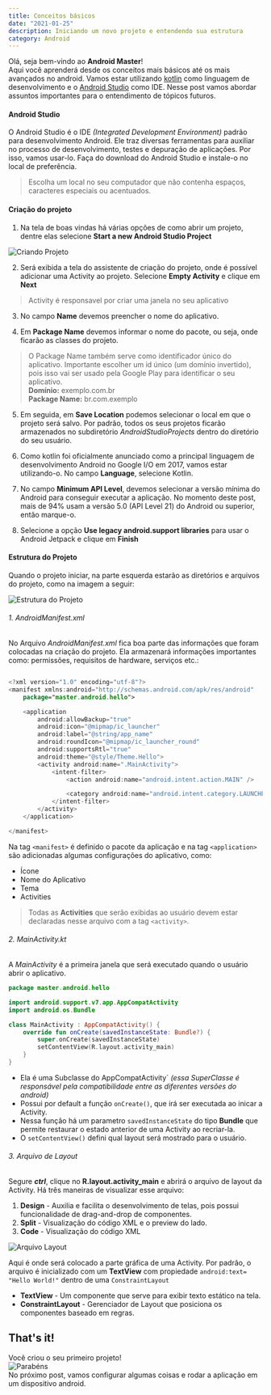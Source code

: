 ```yaml
---
title: Conceitos básicos
date: "2021-01-25"
description: Iniciando um novo projeto e entendendo sua estrutura
category: Android
---
```


Olá, seja bem-vindo ao **Android Master**!  
Aqui você aprenderá desde os conceitos mais básicos até os mais avançados no android. Vamos estar utilizando [kotlin](https://kotlinlang.org/) como linguagem de desenvolvimento e o [Android Studio](https://developer.android.com/studio?hl=pt-br) como IDE. Nesse post vamos abordar assuntos importantes para o entendimento de tópicos futuros.


#### Android Studio

O Android Studio é o IDE _(Integrated Development Environment)_ padrão para desenvolvimento Android. Ele traz diversas ferramentas para auxiliar no processo de desenvolvimento, testes e depuração de aplicações. Por isso, vamos usar-lo. Faça do download do Android Studio e instale-o no local de preferência.
> Escolha um local no seu computador que não contenha espaços, caracteres especiais ou acentuados.
  
#### Criação do projeto

1. Na tela de boas vindas há várias opções de como abrir um projeto, dentre elas selecione **Start a new Android Studio Project**

![Criando Projeto](criando-projeto.gif "Criando um novo projeto")

2. Será exibida a tela do assistente de criação do projeto, onde é possível adicionar uma Activity ao projeto. Selecione **Empty Activity** e clique em **Next**
> Activity é responsavel por criar uma janela no seu aplicativo

3. No campo **Name** devemos preencher o nome do aplicativo.  

4. Em **Package Name** devemos informar o nome do pacote, ou seja, onde ficarão as classes do projeto.
> O Package Name também serve como identificador único do aplicativo. Importante escolher um id único (um domínio invertido), pois isso vai ser usado pela Google Play para identificar o seu aplicativo.  
> **Domínio:** exemplo.com.br  
> **Package Name:** br.com.exemplo
  
5. Em seguida, em **Save Location** podemos selecionar o local em que o projeto será salvo. Por padrão, todos os seus projetos ficarão armazenados no subdiretório _AndroidStudioProjects_ dentro do diretório do seu usuário.
  
6. Como kotlin foi oficialmente anunciado como a principal linguagem de desenvolvimento Android no Google I/O em 2017, vamos estar utilizando-o. No campo **Language**, selecione Kotlin.

7. No campo **Minimum API Level**, devemos selecionar a versão mínima do Android para conseguir executar a aplicação. No momento deste post, mais de 94% usam a versão 5.0 (API Level 21) do Android ou superior, então marque-o.

8. Selecione a opção **Use legacy android.support libraries** para usar o Android Jetpack e clique em **Finish**

#### Estrutura do Projeto

Quando o projeto iniciar, na parte esquerda estarão as diretórios e arquivos do projeto, como na imagem a seguir:

![Estrutura do Projeto](estrutura-do-projeto.png "Estrutura do Projeto")

###### 1. AndroidManifest.xml

No Arquivo _AndroidManifest.xml_ fica boa parte das informações que foram colocadas na criação do projeto. Ela armazenará informações importantes como: permissões, requisitos de hardware, serviços etc.:

```kotlin

<?xml version="1.0" encoding="utf-8"?>
<manifest xmlns:android="http://schemas.android.com/apk/res/android"
    package="master.android.hello">

    <application
        android:allowBackup="true"
        android:icon="@mipmap/ic_launcher"
        android:label="@string/app_name"
        android:roundIcon="@mipmap/ic_launcher_round"
        android:supportsRtl="true"
        android:theme="@style/Theme.Hello">
        <activity android:name=".MainActivity">
            <intent-filter>
                <action android:name="android.intent.action.MAIN" />

                <category android:name="android.intent.category.LAUNCHER" />
            </intent-filter>
        </activity>
    </application>

</manifest>
```  

Na tag `<manifest>` é definido o pacote da aplicação e na tag `<application>` são adicionadas algumas configurações do aplicativo, como:
 * Ícone
 * Nome do Aplicativo
 * Tema
 * Activities

> Todas as **Activities** que serão exibidas ao usuário devem estar declaradas nesse arquivo com a tag `<activity>`.

###### 2. MainActivity.kt

A _MainActivity_ é a primeira janela que será executado quando o usuário abrir o aplicativo.

```kotlin
package master.android.hello

import android.support.v7.app.AppCompatActivity
import android.os.Bundle

class MainActivity : AppCompatActivity() {
    override fun onCreate(savedInstanceState: Bundle?) {
        super.onCreate(savedInstanceState)
        setContentView(R.layout.activity_main)
    }
}
``` 

* Ela é uma Subclasse do AppCompatActivity` _(essa SuperClasse é responsável pela compatibilidade entre as diferentes versões do android)_ 
* Possui por default a função `onCreate()`, que irá ser executada ao inicar a Activity. 
* Nessa função há um parametro `savedInstanceState` do tipo **Bundle** que permite restaurar o estado anterior de uma Activity ao recriar-la.
* O `setContentView()` defini qual layout será mostrado para o usuário.



###### 3. Arquivo de Layout

Segure **_ctrl_**, clique no **R.layout.activity_main** e abrirá o arquivo de layout da Activity. Há três maneiras de visualizar esse arquivo:
1. **Design** - Auxilia e facilita o desenvolvimento de telas, pois possui funcionalidade de drag-and-drop de componentes.
2. **Split** - Visualização do código XML e o preview do lado.
3. **Code** - Visualização do código XML

![Arquivo Layout](arquivo-layout.gif "Arquivo Layout")

Aqui é onde será colocado a parte gráfica de uma Activity. Por padrão, o arquivo é inicializado com um **TextView** com propiedade `android:text= "Hello World!"` dentro de uma `ConstraintLayout`
- **TextView** - Um componente que serve para exibir texto estático na tela.
- **ConstraintLayout** - Gerenciador de Layout que posiciona os componentes baseado em regras.

## That's it!
Você criou o seu primeiro projeto!  
![Parabéns](parabéns.gif)  
No próximo post, vamos configurar algumas coisas e rodar a aplicação em um dispositivo android.

